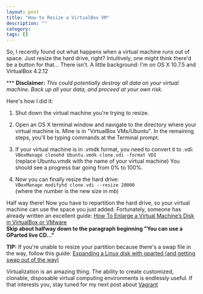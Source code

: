```yaml
---
layout: post
title: "How to Resize a VirtualBox VM"
description: ""
category: 
tags: []
---
```


So, I recently found out what happens when a virtual machine
runs out of space. Just resize the hard drive, right? Intuitively, one might
think there'd be a button for that... There isn't.  A little background: I'm on OS X 10.7.5 and VirtualBox 4.2.12

*** __Disclaimer:__ *This could potentially destroy all data on your virtual
machine. Back up all your data, and proceed at your own risk.*

Here's how I did it:  

1. Shut down the virtual machine you're trying to resize.

2. Open an OS X terminal window and navigate to the directory where your virtual
machine is. Mine is in "VirtualBox VMs/Ubuntu". In the remaining steps, you'll be
typing commands at the Terminal prompt.

3. If your virtual machine is in .vmdk format, you need to convert it to .vdi:   
`VBoxManage clonehd Ubuntu.vmdk clone.vdi -format VDI`  
(replace Ubuntu.vmdk with the name of your virtual machine) You should see a
progress bar going from 0% to 100%.

4. Now you can finally resize the hard drive:  
`VBoxManage modifyhd clone.vdi --resize 20000`   
(where the number is the new size in mb) 

Half way there! Now you have to repartition the hard drive,
so your virtual machine can use the space you just added. Fortunately, someone has
already written an excellent guide: 
[How To Enlarge a Virtual Machine’s Disk in VirtualBox or VMware](http://www.howtogeek.com/124622/how-to-enlarge-a-virtual-machines-disk-in-virtualbox-or-vmware)  
__Skip about halfway down to the paragraph beginning "You can use a GParted live
CD..."__

__TIP:__ If you're unable to resize your partition because there's a swap file in
the way, follow this guide: 
[Expanding a Linux disk with gparted (and getting swap out of the way)](http://blog.mwpreston.net/2012/06/22/expanding-a-linux-disk-with-gparted-and-getting-swap-out-of-the-way/)

Virtualization is an amazing thing.
The ability to create customized, clonable, disposable virtual computing
environments is endlessly useful. If that interests you, stay tuned for my next
post about [Vagrant](http://http://www.vagrantup.com/)
